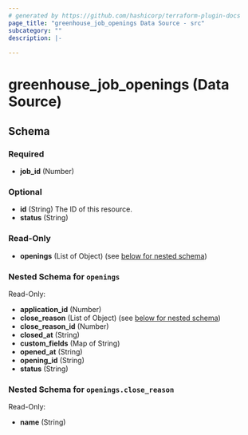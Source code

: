 ```yaml
---
# generated by https://github.com/hashicorp/terraform-plugin-docs
page_title: "greenhouse_job_openings Data Source - src"
subcategory: ""
description: |-
  
---
```


# greenhouse_job_openings (Data Source)





<!-- schema generated by tfplugindocs -->
## Schema

### Required

- **job_id** (Number)

### Optional

- **id** (String) The ID of this resource.
- **status** (String)

### Read-Only

- **openings** (List of Object) (see [below for nested schema](#nestedatt--openings))

<a id="nestedatt--openings"></a>
### Nested Schema for `openings`

Read-Only:

- **application_id** (Number)
- **close_reason** (List of Object) (see [below for nested schema](#nestedobjatt--openings--close_reason))
- **close_reason_id** (Number)
- **closed_at** (String)
- **custom_fields** (Map of String)
- **opened_at** (String)
- **opening_id** (String)
- **status** (String)

<a id="nestedobjatt--openings--close_reason"></a>
### Nested Schema for `openings.close_reason`

Read-Only:

- **name** (String)


